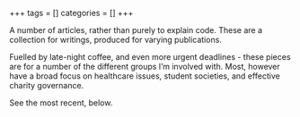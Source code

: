 +++
tags = []
categories = []
+++

A number of articles, rather than purely to explain code. These are a collection for writings, produced for varying publications. 

Fuelled by late-night coffee, and even more urgent deadlines - these pieces are for a number of the different groups I’m involved with. Most, however have a broad focus on healthcare issues, student societies, and effective charity governance.

See the most recent, below.